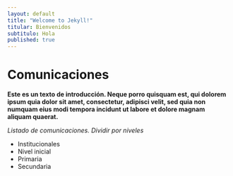 ```yaml
---
layout: default
title: "Welcome to Jekyll!"
titular: Bienvenidos
subtitulo: Hola
published: true
---
```


# Comunicaciones
 
**Este es un texto de introducción. Neque porro quisquam est, qui dolorem ipsum quia dolor sit amet, consectetur, adipisci velit, sed quia non numquam eius modi tempora incidunt ut labore et dolore magnam aliquam quaerat.**

*Listado de comunicaciones. Dividir por niveles*

- Institucionales
- Nivel inicial
- Primaria
- Secundaria